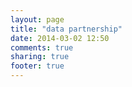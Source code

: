 ```yaml
---
layout: page
title: "data partnership"
date: 2014-03-02 12:50
comments: true
sharing: true
footer: true
---
```

